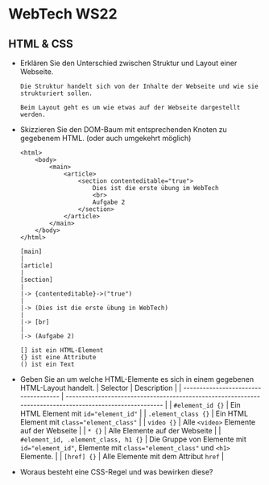 # WebTech WS22

## HTML & CSS

* Erklären Sie den Unterschied zwischen Struktur und Layout einer Webseite.
    ```
    Die Struktur handelt sich von der Inhalte der Webseite und wie sie strukturiert sollen.

    Beim Layout geht es um wie etwas auf der Webseite dargestellt werden.
    ```

* Skizzieren Sie den DOM-Baum mit entsprechenden Knoten zu gegebenem HTML. (oder auch umgekehrt möglich)
    ```
    <html>
        <body>
            <main>
                <article>
                    <section contenteditable="true">
                        Dies ist die erste übung im WebTech
                        <br>
                        Aufgabe 2
                    </section>
                </article>
            </main>
        </body>
    </html>
    ```
    ```
    [main]
    |
    [article]
    |
    [section]
    |
    |-> {contenteditable}->("true")
    |
    |-> (Dies ist die erste übung in WebTech)
    |
    |-> [br]
    |
    |-> (Aufgabe 2)

    [] ist ein HTML-Element
    {} ist eine Attribute
    () ist ein Text
    ```
* Geben Sie an um welche HTML-Elemente es sich in einem gegebenen HTML-Layout handelt.
    | Selector                             | Description                                                                                              |
    | ------------------------------------ | -------------------------------------------------------------------------------------------------------- |
    | `#element_id {}`                     | Ein HTML Element mit `id="element_id"`                                                                   |
    | `.element_class {}`                  | Ein HTML Element mit `class="element_class"`                                                             |
    | `video {}`                           | Alle `<video>` Elemente auf der Webseite                                                                 |
    | `* {}`                               | Alle Elemente auf der Webseite                                                                           |
    | `#element_id, .element_class, h1 {}` | Die Gruppe von Elemente mit `id="element_id"`, Elemente mit `class="element_class"` und `<h1>` Elemente. |
    | `[href] {}`                          | Alle Elemente mit dem Attribut `href`                                                                    |

* Woraus besteht eine CSS-Regel und was bewirken diese?
